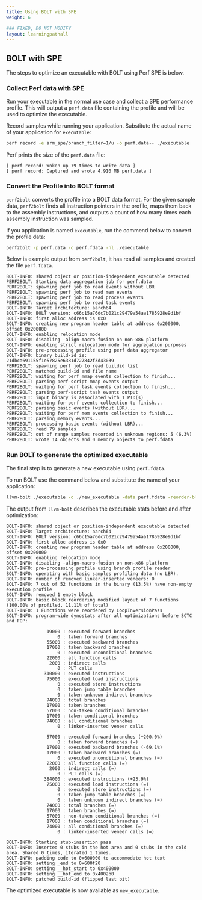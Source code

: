 ```yaml
---
title: Using BOLT with SPE
weight: 6

### FIXED, DO NOT MODIFY
layout: learningpathall
---
```


## BOLT with SPE

The steps to optimize an executable with BOLT using Perf SPE is below.

### Collect Perf data with SPE 

Run your executable in the normal use case and collect a SPE performance profile. This will output a `perf.data` file containing the profile and will be used to optimize the executable.

Record samples while running your application. Substitute the actual name of your application for `executable`:

```bash { target="ubuntu:latest" }
perf record -e arm_spe/branch_filter=1/u -o perf.data-- ./executable
```

Perf prints the size of the `perf.data` file:

```output
[ perf record: Woken up 79 times to write data ]
[ perf record: Captured and wrote 4.910 MB perf.data ]
```

### Convert the Profile into BOLT format

`perf2bolt` converts the profile into a BOLT data format. For the given sample data, `perf2bolt` finds all instruction pointers in the profile, maps them back to the assembly instructions, and outputs a count of how many times each assembly instruction was sampled.

If you application is named `executable`, run the commend below to convert the profile data:

```bash { target="ubuntu:latest" }
perf2bolt -p perf.data -o perf.fdata -nl ./executable
```

Below is example output from `perf2bolt`, it has read all samples and created the file `perf.fdata`.

```output
BOLT-INFO: shared object or position-independent executable detected
PERF2BOLT: Starting data aggregation job for perf.data
PERF2BOLT: spawning perf job to read events without LBR
PERF2BOLT: spawning perf job to read mem events
PERF2BOLT: spawning perf job to read process events
PERF2BOLT: spawning perf job to read task events
BOLT-INFO: Target architecture: aarch64
BOLT-INFO: BOLT version: c66c15a76dc7b021c29479a54aa1785928e9d1bf
BOLT-INFO: first alloc address is 0x0
BOLT-INFO: creating new program header table at address 0x200000, offset 0x200000
BOLT-INFO: enabling relocation mode
BOLT-INFO: disabling -align-macro-fusion on non-x86 platform
BOLT-INFO: enabling strict relocation mode for aggregation purposes
BOLT-INFO: pre-processing profile using perf data aggregator
BOLT-INFO: binary build-id is:     21dbca691155f1e57825e6381d727842f3d43039
PERF2BOLT: spawning perf job to read buildid list
PERF2BOLT: matched build-id and file name
PERF2BOLT: waiting for perf mmap events collection to finish...
PERF2BOLT: parsing perf-script mmap events output
PERF2BOLT: waiting for perf task events collection to finish...
PERF2BOLT: parsing perf-script task events output
PERF2BOLT: input binary is associated with 1 PID(s)
PERF2BOLT: waiting for perf events collection to finish...
PERF2BOLT: parsing basic events (without LBR)...
PERF2BOLT: waiting for perf mem events collection to finish...
PERF2BOLT: parsing memory events...
PERF2BOLT: processing basic events (without LBR)...
PERF2BOLT: read 79 samples
PERF2BOLT: out of range samples recorded in unknown regions: 5 (6.3%)
PERF2BOLT: wrote 14 objects and 0 memory objects to perf.fdata
```

### Run BOLT to generate the optimized executable

The final step is to generate a new executable using `perf.fdata`.

To run BOLT use the command below and substitute the name of your application:

```bash { target="ubuntu:latest" }
llvm-bolt ./executable -o ./new_executable -data perf.fdata -reorder-blocks=ext-tsp -reorder-functions=hfsort -split-functions -split-all-cold -split-eh -dyno-stats
```

The output from `llvm-bolt` describes the executable stats before and after optimization:

```output
BOLT-INFO: shared object or position-independent executable detected
BOLT-INFO: Target architecture: aarch64
BOLT-INFO: BOLT version: c66c15a76dc7b021c29479a54aa1785928e9d1bf
BOLT-INFO: first alloc address is 0x0
BOLT-INFO: creating new program header table at address 0x200000, offset 0x200000
BOLT-INFO: enabling relocation mode
BOLT-INFO: disabling -align-macro-fusion on non-x86 platform
BOLT-INFO: pre-processing profile using branch profile reader
BOLT-INFO: operating with basic samples profiling data (no LBR).
BOLT-INFO: number of removed linker-inserted veneers: 0
BOLT-INFO: 7 out of 52 functions in the binary (13.5%) have non-empty execution profile
BOLT-INFO: removed 1 empty block
BOLT-INFO: basic block reordering modified layout of 7 functions (100.00% of profiled, 11.11% of total)
BOLT-INFO: 1 Functions were reordered by LoopInversionPass
BOLT-INFO: program-wide dynostats after all optimizations before SCTC and FOP:

               19000 : executed forward branches
                   0 : taken forward branches
               55000 : executed backward branches
               17000 : taken backward branches
                   0 : executed unconditional branches
               22000 : all function calls
                2000 : indirect calls
                   0 : PLT calls
              310000 : executed instructions
               75000 : executed load instructions
                   0 : executed store instructions
                   0 : taken jump table branches
                   0 : taken unknown indirect branches
               74000 : total branches
               17000 : taken branches
               57000 : non-taken conditional branches
               17000 : taken conditional branches
               74000 : all conditional branches
                   0 : linker-inserted veneer calls

               57000 : executed forward branches (+200.0%)
                   0 : taken forward branches (=)
               17000 : executed backward branches (-69.1%)
               17000 : taken backward branches (=)
                   0 : executed unconditional branches (=)
               22000 : all function calls (=)
                2000 : indirect calls (=)
                   0 : PLT calls (=)
              384000 : executed instructions (+23.9%)
               75000 : executed load instructions (=)
                   0 : executed store instructions (=)
                   0 : taken jump table branches (=)
                   0 : taken unknown indirect branches (=)
               74000 : total branches (=)
               17000 : taken branches (=)
               57000 : non-taken conditional branches (=)
               17000 : taken conditional branches (=)
               74000 : all conditional branches (=)
                   0 : linker-inserted veneer calls (=)

BOLT-INFO: Starting stub-insertion pass
BOLT-INFO: Inserted 0 stubs in the hot area and 0 stubs in the cold area. Shared 0 times, iterated 1 times.
BOLT-INFO: padding code to 0x600000 to accommodate hot text
BOLT-INFO: setting _end to 0x600f20
BOLT-INFO: setting __hot_start to 0x400000
BOLT-INFO: setting __hot_end to 0x4002b0
BOLT-INFO: patched build-id (flipped last bit)
```

The optimized executable is now available as `new_executable`. 
